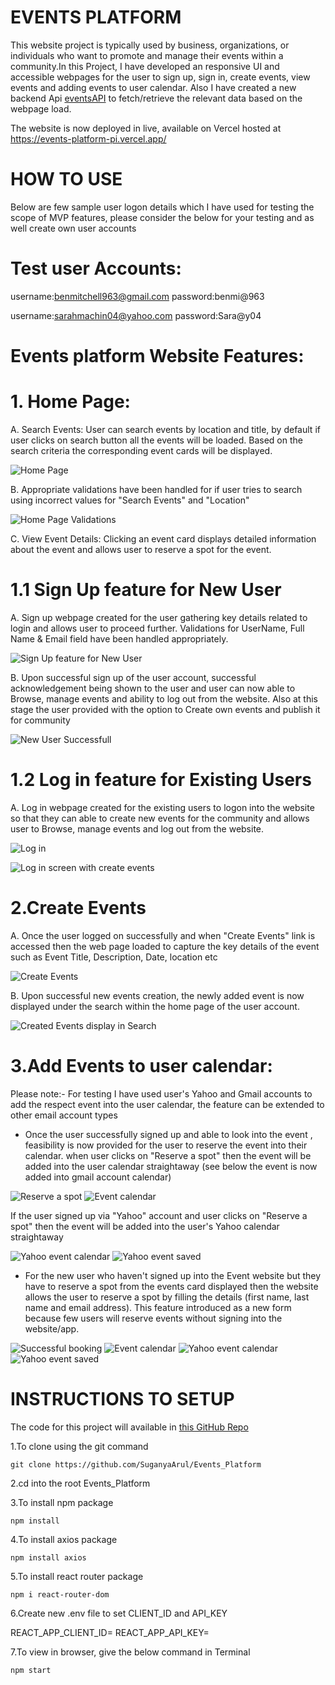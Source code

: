 # EVENTS PLATFORM

This website project is typically used by business, organizations, or individuals who want to promote and manage their events within a community.In this Project, I have developed an responsive UI and accessible webpages for the user to sign up, sign in, create events, view events and adding events to user calendar. Also I have created a new backend Api [eventsAPI](https://github.com/SuganyaArul/events_API) to fetch/retrieve the relevant data based on the webpage load. 

The website is now deployed in live, available on Vercel hosted at https://events-platform-pi.vercel.app/

# HOW TO USE
Below are few sample user logon details which I have used for testing the scope of MVP features, please consider the below for your testing and as well create own user accounts 

# Test user Accounts:

username:benmitchell963@gmail.com
password:benmi@963

username:sarahmachin04@yahoo.com
password:Sara@y04

# Events platform Website Features: 

# 1. Home Page:
A. Search Events: User can search events by location and title, by default if user clicks on search button all the events will be loaded. Based on the search criteria the corresponding event cards will be displayed.

![Home Page](image.png)

B. Appropriate validations have been handled for if user tries to search using incorrect values for "Search Events" and "Location" 

![Home Page Validations](image-1.png)

C. View Event Details: Clicking an event card displays detailed information about the event and allows user to reserve a spot for the event.

# 1.1 Sign Up feature for New User 

A. Sign up webpage created for the user gathering key details related to login and allows user to proceed further. Validations for UserName, Full Name & Email field have been handled appropriately. 

![Sign Up feature for New User](image-2.png)

B. Upon successful sign up of the user account, successful acknowledgement being shown to the user and user can now able to Browse, manage events and ability to log out from the website. Also at this stage the user provided with the option to Create own events and publish it for community

![New User Successfull](image-3.png)

# 1.2 Log in feature for Existing Users

A. Log in webpage created for the existing users to logon into the website so that they can able to create new events for the community and allows user to Browse, manage events and log out from the website.

![Log in](image-4.png)

![Log in screen with create events](image-5.png)

# 2.Create Events

A. Once the user logged on successfully and when "Create Events" link is accessed then the web page loaded to capture the key details of the event such as Event Title, Description, Date, location etc

![Create Events](image-6.png)

B. Upon successful new events creation, the newly added event is now displayed under the search within the home page of the user account.

![Created Events display in Search](image-7.png)

# 3.Add Events to user calendar:
Please note:- For testing I have used user's Yahoo and Gmail accounts to add the respect event into the user calendar, the feature can be extended to other email account types 
   - Once the user successfully signed up and able to look into the event , feasibility is now provided for the user to reserve the event into their calendar. when user clicks on "Reserve a spot" then the event will be added into the user calendar straightaway (see below the event is now added into gmail account calendar)

   ![Reserve a spot](image-8.png)
   ![Event calendar](image-10.png)

   If the user signed up via "Yahoo" account and user clicks on "Reserve a spot" then the event will be added into the user's Yahoo calendar straightaway 

   ![Yahoo event calendar](image-11.png)
   ![Yahoo event saved](image-12.png)

   - For the new user who haven't signed up into the Event website but they have to reserve a spot from the events card displayed then the website allows the user to reserve a spot by filling the details (first name, last name and email address). This feature introduced as a new form because few users will reserve events without signing into the website/app.

   ![Successful booking](image-9.png)
   ![Event calendar](image-10.png)
   ![Yahoo event calendar](image-11.png)
   ![Yahoo event saved](image-12.png)


# INSTRUCTIONS TO SETUP

The code for this project will available in [this GitHub Repo](https://github.com/SuganyaArul/Events_Platform)

1.To clone using the git command

```
git clone https://github.com/SuganyaArul/Events_Platform
```
2.cd into the root Events_Platform

3.To install npm package

```
npm install
```
4.To install axios package

```
npm install axios
```
5.To install react router package

```
npm i react-router-dom
```
6.Create new .env file to set CLIENT_ID and API_KEY

REACT_APP_CLIENT_ID=
REACT_APP_API_KEY=

7.To view in browser, give the below command in Terminal

```
npm start
```


